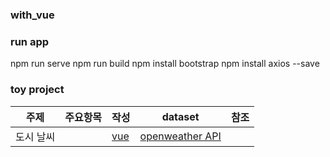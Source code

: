 ### with_vue
### run app 
npm run serve
npm run build
npm install bootstrap
npm install axios --save

### toy project
|주제|주요항목|작성|dataset|참조|
|---|---|---|---|---|
|도시 날씨||[vue](./src/components/weather//WeatherApp.vue)|[openweather API](https://openweathermap.org/api/one-call-3)||
